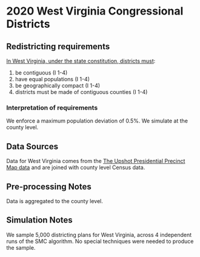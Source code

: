 # 2020 West Virginia Congressional Districts

## Redistricting requirements
[In West Virginia, under the state constitution, districts must](http://www.wvlegislature.gov/WVCODE/WV_CON.cfm):

1. be contiguous (I 1-4)
1. have equal populations (I 1-4)
1. be geographically compact (I 1-4)
1. districts must be made of contiguous counties (I 1-4)


### Interpretation of requirements
We enforce a maximum population deviation of 0.5%.
We simulate at the county level.

## Data Sources
Data for West Virginia comes from the [The Upshot Presidential Precinct Map data](https://github.com/TheUpshot/presidential-precinct-map-2020) and are joined with county level Census data.

## Pre-processing Notes
Data is aggregated to the county level.

## Simulation Notes
We sample 5,000 districting plans for West Virginia, across 4 independent runs of the SMC algorithm.
No special techniques were needed to produce the sample.
